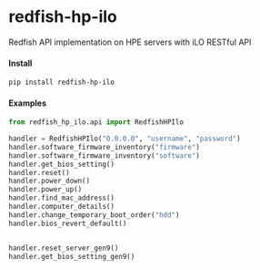 # redfish-hp-ilo
Redfish API implementation on HPE servers with iLO RESTful API

#### Install 
```bash
pip install redfish-hp-ilo
```

#### Examples

```python
from redfish_hp_ilo.api import RedfishHPIlo

handler = RedfishHPIlo("0.0.0.0", "username", "password")
handler.software_firmware_inventory("firmware")
handler.software_firmware_inventory("software")
handler.get_bios_setting()
handler.reset()
handler.power_down()
handler.power_up()
handler.find_mac_address()
handler.computer_details()
handler.change_temporary_boot_order("hdd")
handler.bios_revert_default()


handler.reset_server_gen9()
handler.get_bios_setting_gen9()
```
